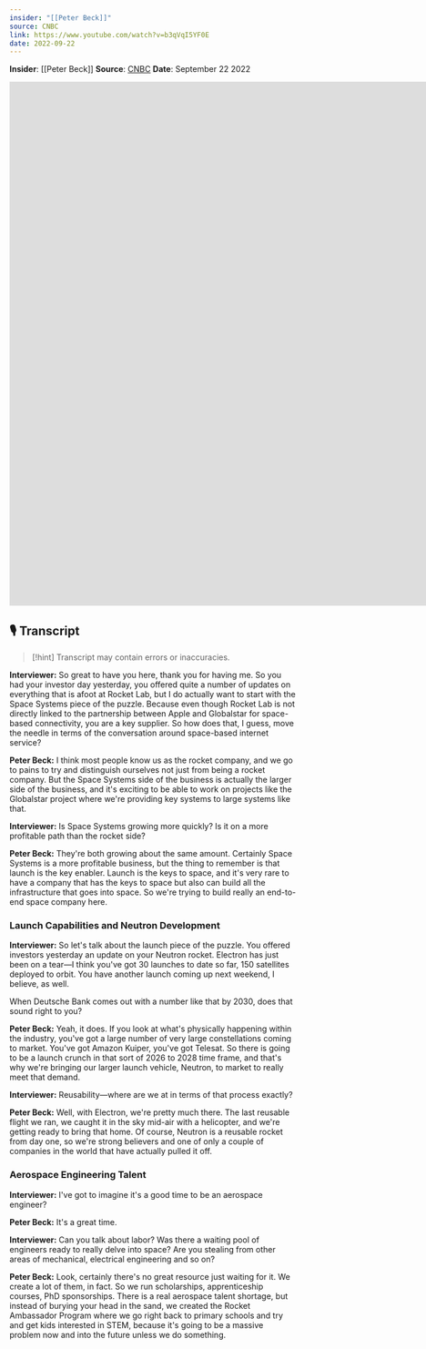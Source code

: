 ```yaml
---
insider: "[[Peter Beck]]"
source: CNBC
link: https://www.youtube.com/watch?v=b3qVqI5YF0E
date: 2022-09-22
---
```


**Insider**: [[Peter Beck]]
**Source**: [CNBC](https://www.youtube.com/watch?v=b3qVqI5YF0E)
**Date**: September 22 2022

<div class="responsive-video">
<iframe width="1623" height="921" src="https://www.youtube.com/embed/b3qVqI5YF0E" title="Aerospace talent is a massive problem unless we do something, says Rocket Labs CEO" frameborder="0" allow="accelerometer; autoplay; clipboard-write; encrypted-media; gyroscope; picture-in-picture; web-share" referrerpolicy="strict-origin-when-cross-origin" allowfullscreen></iframe>
</div>

## 🎙️ Transcript

>[!hint] Transcript may contain errors or inaccuracies.

**Interviewer:** So great to have you here, thank you for having me. So you had your investor day yesterday, you offered quite a number of updates on everything that is afoot at Rocket Lab, but I do actually want to start with the Space Systems piece of the puzzle. Because even though Rocket Lab is not directly linked to the partnership between Apple and Globalstar for space-based connectivity, you are a key supplier. So how does that, I guess, move the needle in terms of the conversation around space-based internet service?

**Peter Beck:** I think most people know us as the rocket company, and we go to pains to try and distinguish ourselves not just from being a rocket company. But the Space Systems side of the business is actually the larger side of the business, and it's exciting to be able to work on projects like the Globalstar project where we're providing key systems to large systems like that.

**Interviewer:** Is Space Systems growing more quickly? Is it on a more profitable path than the rocket side?

**Peter Beck:** They're both growing about the same amount. Certainly Space Systems is a more profitable business, but the thing to remember is that launch is the key enabler. Launch is the keys to space, and it's very rare to have a company that has the keys to space but also can build all the infrastructure that goes into space. So we're trying to build really an end-to-end space company here.

### Launch Capabilities and Neutron Development

**Interviewer:** So let's talk about the launch piece of the puzzle. You offered investors yesterday an update on your Neutron rocket. Electron has just been on a tear—I think you've got 30 launches to date so far, 150 satellites deployed to orbit. You have another launch coming up next weekend, I believe, as well. 

When Deutsche Bank comes out with a number like that by 2030, does that sound right to you?

**Peter Beck:** Yeah, it does. If you look at what's physically happening within the industry, you've got a large number of very large constellations coming to market. You've got Amazon Kuiper, you've got Telesat. So there is going to be a launch crunch in that sort of 2026 to 2028 time frame, and that's why we're bringing our larger launch vehicle, Neutron, to market to really meet that demand.

**Interviewer:** Reusability—where are we at in terms of that process exactly?

**Peter Beck:** Well, with Electron, we're pretty much there. The last reusable flight we ran, we caught it in the sky mid-air with a helicopter, and we're getting ready to bring that home. Of course, Neutron is a reusable rocket from day one, so we're strong believers and one of only a couple of companies in the world that have actually pulled it off.

### Aerospace Engineering Talent

**Interviewer:** I've got to imagine it's a good time to be an aerospace engineer?

**Peter Beck:** It's a great time.

**Interviewer:** Can you talk about labor? Was there a waiting pool of engineers ready to really delve into space? Are you stealing from other areas of mechanical, electrical engineering and so on?

**Peter Beck:** Look, certainly there's no great resource just waiting for it. We create a lot of them, in fact. So we run scholarships, apprenticeship courses, PhD sponsorships. There is a real aerospace talent shortage, but instead of burying your head in the sand, we created the Rocket Ambassador Program where we go right back to primary schools and try and get kids interested in STEM, because it's going to be a massive problem now and into the future unless we do something.